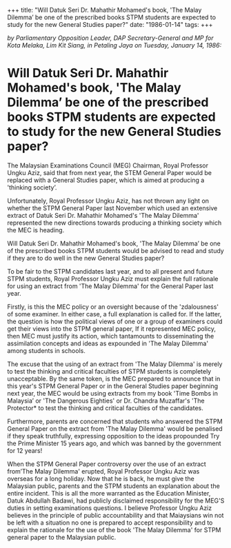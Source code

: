 +++ 
title: "Will Datuk Seri Dr. Mahathir Mohamed's book, 'The Malay Dilemma’ be one of the prescribed books STPM students are expected to study for the new General Studies paper?"
date: "1986-01-14"
tags:
+++

_by Parliamentary Opposition Leader, DAP Secretary-General and MP for Kota Melaka, Lim Kit Siang, in Petaling Jaya on Tuesday, January 14, 1986:_

# Will Datuk Seri Dr. Mahathir Mohamed's book, 'The Malay Dilemma’ be one of the prescribed books STPM students are expected to study for the new General Studies paper?
		
The Malaysian Examinations Council (MEG) Chairman, Royal Professor Ungku Aziz, said that from next year, the STEM General Paper would be replaced with a General Studies paper, which is aimed at producing a 'thinking society’.</u>
		
Unfortunately, Royal Professor Ungku Aziz, has not thrown any light on whether the STPM General Paper last November which used an extensive extract of Datuk Seri Dr. Mahathir Mohamed's 'The Malay Dilemma' represented the new directions towards producing a thinking society which the MEC is heading.
		
Will Datuk Seri Dr. Mahathir Mohamed's book, 'The Malay Dilemma’ be one of the prescribed books STPM students would be advised to read and study if they are to do well in the new General Studies paper?
		
To be fair to the STPM candidates last year, and to all present and future STPM students, Royal Professor Ungku Aziz must explain the full rationale for using an extract from 'The Malay Dilemma' for the General Paper last year.
		
Firstly, is this the MEC policy or an oversight because of the 'zdalousness' of some examiner. In either case, a full explanation is called for. If the latter, the question is how the political views of one or a group of examiners could get their views into the STPM general paper, If it represented MEC policy, then MEC must justify its action, which tantamounts to disseminating the assimilation concepts and ideas as expounded in 'The Malay Dilemma' among students in schools.
		
The excuse that the using of an extract from 'The Malay Dilemma' is merely to test the thinking and critical faculties of STPM students is completely unacceptable. By the same token, is the MEC prepared to announce that in this year's STPM General Paper or in the General Studies paper beginning next year, the MEC would be using extracts from my book 'Time Bombs in Malaysia’ or 'The Dangerous Eighties' or Dr. Chandra Muzaffar's 'The Protector* to test the thinking and critical faculties of the candidates.
		
Furthermore, parents are concerned that students who answered the STPM General Paper on the extract from 'The Malay Dilemma' would be penalised if they speak truthfully, expressing opposition to the ideas propounded Try the Prime Minister 15 years ago, and which was banned by the government for 12 years!
		
When the STPM General Paper controversy over the use of an extract from’The Malay Dilemma' erupted, Royal Professor Ungku Aziz was overseas for a long holiday. Now that he is back, he must give the Malaysian public, parents and the STPM students an explanation about the entire incident. This is all the more warranted as the Education Minister, Datuk Abdullah Badawi, had publicly disclaimed responsibility for the MEG'S duties in setting examinations questions. I believe Professor Ungku Aziz believes in the principle of public accountability and that Maiaysians win not be left with a situation no one is prepared to accept responsibility and to explain the rationale for the use of the book 'The Malay Dilemma' for STPM general paper to the Malaysian public.
 
